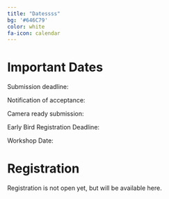 ```yaml
---
title: "Datessss"
bg: '#646C79'
color: white
fa-icon: calendar
---
```


# Important Dates

Submission deadline: 

Notification of acceptance:

Camera ready submission:

Early Bird Registration Deadline:

Workshop Date:


# Registration

Registration is not open yet, but will be available here.